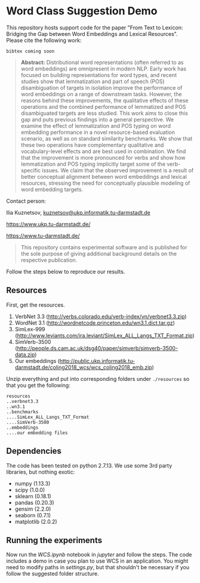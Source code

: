 # Word Class Suggestion Demo

This repository hosts support code for the paper "From Text to Lexicon: Bridging the Gap between Word Embeddings and Lexical Resources". Please cite the following work:


```
bibtex coming soon
```

> **Abstract:**
Distributional word representations (often referred to as word embeddings) are omnipresent in modern NLP. Early work has focused on building representations for word types, and recent studies show that lemmatization and part of speech (POS) disambiguation of targets in isolation improve the performance of word embeddings on a range of downstream tasks. However, the reasons behind these improvements, the qualitative effects of these operations and the combined performance of lemmatized and POS disambiguated targets are less studied. This work aims to close this gap and puts previous findings into a general perspective. We examine the effect of lemmatization and POS typing on word embedding performance in a novel resource-based evaluation scenario, as well as on standard similarity benchmarks. We show that these two operations have complementary qualitative and vocabulary-level effects and are best used in combination. We find that the improvement is more pronounced for verbs and show how lemmatization and POS typing implicitly target some of the verb-specific issues. We claim that the observed improvement is a result of better conceptual alignment between word embeddings and lexical resources, stressing the need for conceptually plausible modeling of word embedding targets.

Contact person:

Ilia Kuznetsov, kuznetsov@ukp.informatik.tu-darmstadt.de

https://www.ukp.tu-darmstadt.de/

https://www.tu-darmstadt.de/


> This repository contains experimental software and is published for the sole purpose of giving additional background details on the respective publication.

Follow the steps below to reproduce our results.

## Resources

First, get the resources.

1. VerbNet 3.3 (http://verbs.colorado.edu/verb-index/vn/verbnet3.3.zip)
2. WordNet 3.1 (http://wordnetcode.princeton.edu/wn3.1.dict.tar.gz)
3. SimLex-999 (http://www.leviants.com/ira.leviant/SimLex_ALL_Langs_TXT_Format.zip)
4. SimVerb-3500 (http://people.ds.cam.ac.uk/dsg40/paper/simverb/simverb-3500-data.zip)
5. Our embeddings (http://public.ukp.informatik.tu-darmstadt.de/coling2018_wcs/wcs_coling2018_emb.zip)

Unzip everything and put into corresponding folders under `./resources` so that you get the following:

```
resources
..verbnet3.3
..wn3.1
..benchmarks
....SimLex_ALL_Langs_TXT_Format
....SimVerb-3500
..embeddings
....our embedding files
```

## Dependencies

The code has been tested on python 2.7.13. We use some 3rd party libraries, but nothing exotic:

* numpy (1.13.3)
* scipy (1.0.0)
* sklearn (0.18.1)
* pandas (0.20.3)
* gensim (2.2.0)
* seaborn (0.7.1)
* matplotlib (2.0.2)

## Running the experiments

Now run the _WCS.ipynb_ notebook in *jupyter* and follow the steps. The code includes a demo in case you plan to use WCS in an application.
You might need to modify paths in _settings.py_, but that shouldn't be necessary if you follow the suggested folder structure.
